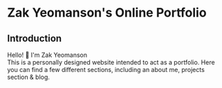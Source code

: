 # Zak Yeomanson's Online Portfolio

## Introduction

Hello! 👋 I'm Zak Yeomanson <br>
This is a personally designed website intended to act as a portfolio. Here you can find a few different sections, including an about me, projects section & blog.
